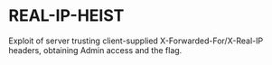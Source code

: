 # REAL-IP-HEIST
Exploit of server trusting client-supplied X-Forwarded-For/X-Real-IP headers, obtaining Admin access and the flag.

